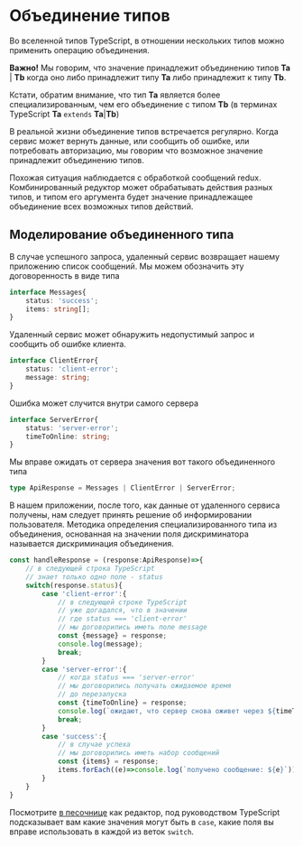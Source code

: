 # Объединение типов

Во вселенной типов TypeScript, в отношении нескольких типов можно применить операцию объединения.

**Важно!** Мы говорим, что значение принадлежит объединению типов **Ta** | **Tb** когда оно либо принадлежит типу **Ta** либо принадлежит к типу **Tb**.

Кстати, обратим внимание, что тип **Ta** является более специализированным, чем его объединение с типом **Tb** (в терминах TypeScript **Ta** `extends` **Ta**|**Tb**)

В реальной жизни объединение типов встречается регулярно. Когда сервис может вернуть данные, или сообщить об ошибке, или потребовать авторизацию, мы говорим что возможное значение принадлежит объединению типов.

Похожая ситуация наблюдается с обработкой сообщений redux. Комбинированный редуктор может обрабатывать действия разных типов, и типом его аргумента будет значение принадлежащее объединение всех возможных типов действий.

## Моделирование объединенного типа

В случае успешного запроса, удаленный сервис возвращает нашему приложению список сообщений. Мы можем обозначить эту договоренность в виде типа 

```ts
interface Messages{
    status: 'success';
    items: string[];
}
```

Удаленный сервис может обнаружить недопустимый запрос и сообщить об ошибке клиента.

```ts
interface ClientError{
    status: 'client-error';
    message: string;
}
```

Ошибка может случится внутри самого сервера

```ts
interface ServerError{
    status: 'server-error';
    timeToOnline: string;    
}
```

Мы вправе ожидать от сервера значения вот такого объединенного типа

```ts
type ApiResponse = Messages | ClientError | ServerError;
```

В нашем приложении, после того, как данные от удаленного сервиса получены, нам следует принять решение об информировании пользователя. Методика определения специализированного типа из объединения, основанная на значении поля дискриминатора называется дискриминация объединения.

```ts
const handleResponse = (response:ApiResponse)=>{
    // в следующей строка TypeScript 
    // знает только одно поле - status
    switch(response.status){
        case 'client-error':{
            // в следующей строке TypeScript
            // уже догадался, что в значении
            // где status === 'client-error'
            // мы договорились иметь поле message
            const {message} = response;
            console.log(message);
            break;
        }
        case 'server-error':{
            // когда status === 'server-error'
            // мы договорились получать ожидаемое время
            // до перезапуска
            const {timeToOnline} = response;
            console.log(`ожидают, что сервер снова оживет через ${timeToOnline}`);
            break;
        }
        case 'success':{
            // в случае успеха
            // мы договорились иметь набор сообщений            
            const {items} = response;
            items.forEach((e)=>console.log(`получено сообщение: ${e}`));
        }
    }
}
```

Посмотрите [в песочнице](https://www.typescriptlang.org/play?ssl=18&ssc=1&pln=46&pc=2#code/JYOwLgpgTgZghgYwgAgLIQM4bgc0wbwChkTkMw4wBXDALmQHIMqEksGBuY04SAWzpkwUUDgDaAXS4BfQoVCRYiFAGEANsAjgAolCgB7KEVJDKNegwQatYALTQDUTtxJ9M2PPXIiQOGXIVoeCRkAGVoADdoXUdjUnIzQSZI6Hs9Q2cTMGA3ABV9AHkQDRAIL2FRDhNCWUIwAE8ABxQAQUbgACVMRv0QDBQAXjR3XExkAB9kdU0ddKgJsJSoGMMuQgRe8mQACzgQABM1CC6MHr7B5AAKKG7NsrbO2-OASgGAPjiSAHov5EAmEGQgEEQQDcIIBWEEALCCAYRBAHIggEkQUGAThAgYAhEEAAiCAPhBAFwggAYQZC5JoQUIIESNMDIFzIH7IQDsIIBeEGxoORyGR6OBgBkQTHo5Do8G0rmAfhBWaDkLZTNQMBSMAB3XgIbbXJ79AB0CXFz0+JmQCDg-UYVhmdgcGVoGs1pCpAJBEJh8KRgLRWOF+OaRJJYApZu+v0hgDYQYXg9GAZhBseDscDAYB5EAANMhAOIgLP+NPpsdBtMAHCBpj2eqmB8HC1U0ZADYt66zgNKOBhZs1UwA8IIBpEGQAcD6L+6NRaeBacBbOQadrjN7grByDcWFG1c1Gz6ZPwY48EGkReQN1Ody4nqnm30RyVan0OEu89Gzw3m9IACMbnAANZns2yTfa3XJKBRKAV42m7O-Tm53EFhgRYlq+76fk4k4mHWjbNq27adt2Q6spCsbYsivboj6aahqCtbosKfyorhEaQeavwBsg-KgkR1LYvykKAjipEkNOWz4NkeSFMUoCLsuq5nP097nqxO4QHuB6XAABph2HYtCyIxvGXKAtRfzUUCfJ-LiMlqUyKY0cgAAk7E5BA+RFCUi6SaezHIFeEC3kJJiPp6z4oEwLBsBgDAmrZFpAsCKEMsgDFUYAoiDYn5vwNk2QZwR2XY9n2A7ocg9KAIwg7ZAui6LpfC6ZIueJC2axs68BAAhLkM-HrrZ5UCEqMCGNoiDypcECvG8Im7vuh6ScOKGpspOV5amaagvQxlWc8Nmbi5JCyNIQA) как редактор, под руководством TypeScript подсказывает вам какие значения могут быть в `case`, какие поля вы вправе использовать в каждой из веток `switch`.
